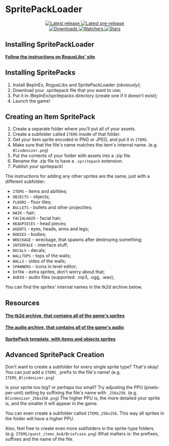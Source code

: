 # SpritePackLoader

<div align="center">
  <p>
    <a href="https://github.com/SugarBarrel/SpritePackLoader/releases/latest">
      <img src="https://img.shields.io/github/v/release/SugarBarrel/SpritePackLoader?label=Latest%20release&style=for-the-badge&logo=github" alt="Latest release"/>
    </a>
    <a href="https://github.com/SugarBarrel/SpritePackLoader/releases">
      <img src="https://img.shields.io/github/v/release/SugarBarrel/SpritePackLoader?include_prereleases&label=Latest%20pre-release&style=for-the-badge&logo=github" alt="Latest pre-release"/>
    </a>
    <br/>
    <a href="https://github.com/SugarBarrel/SpritePackLoader/releases">
      <img src="https://img.shields.io/github/downloads/SugarBarrel/SpritePackLoader/total?label=Downloads&style=for-the-badge" alt="Downloads"/>
    </a>
    <a href="https://github.com/SugarBarrel/SpritePackLoader/subscription">
      <img src="https://img.shields.io/github/watchers/SugarBarrel/SpritePackLoader?color=green&label=Watchers&style=for-the-badge" alt="Watchers"/>
    </a>
    <a href="https://github.com/SugarBarrel/SpritePackLoader/stargazers">
      <img src="https://img.shields.io/github/stars/SugarBarrel/SpritePackLoader?color=green&label=Stars&style=for-the-badge" alt="Stars"/>
    </a>
  </p>
</div>



## Installing SpritePackLoader

**[Follow the instructions on RogueLibs' site](https://sugarbarrel.github.io/RogueLibs/docs/user/installation)**.



## Installing SpritePacks

1. Install BepInEx, RogueLibs and SpritePackLoader *(obviously)*;
2. Download your .spritepack file that you want to use;
3. Put it in /BepInEx/spritepacks directory (create one if it doesn't exist);
4. Launch the game!



## Creating an Item SpritePack

1. Create a separate folder where you'll put all of your assets.
2. Create a subfolder called `ITEMS` inside of that folder.
3. Get your item sprite encoded in PNG or JPEG, and put it in `ITEMS`.
4. Make sure that the file's name matches the item's internal name. (e.g. `Blindenizer.png`)
5. Put the contents of your folder with assets into a .zip file.
6. Rename the .zip file to have a `.spritepack` extension.
7. Publish your spritepack!

The instructions for adding any other sprites are the same, just with a different subfolder:

- `ITEMS` - items and abilities;
- `OBJECTS` - objects;
- `FLOORS` - floor tiles;
- `BULLETS` - bullets and other projectiles;
- `HAIR` - hair;
- `FACIALHAIR` - facial hair;
- `HEADPIECES` - head pieces;
- `AGENTS` - eyes, heads, arms and legs;
- `BODIES` - bodies;
- `WRECKAGE` - wreckage, that spawns after destroying something;
- `INTERFACE` - interface stuff;
- `DECALS` - decals;
- `WALLTOPS` - tops of the walls;
- `WALLS` - sides of the walls;
- `SPAWNERS` - icons in level editor;
- `EXTRA` - extra sprites, don't worry about that;
- `AUDIO` - audio files (supported: .mp3, .ogg, .wav);

You can find the sprites' internal names in the tk2d archive below.



## Resources

#### **[The tk2d archive, that contains all of the game's sprites](https://cdn.discordapp.com/attachments/433748059172896769/934322414932869140/tk2d.zip)**

#### **[The audio archive, that contains all of the game's audio](https://drive.google.com/file/d/1YnipH77glQcfON7LRrHPKpN-pku5sWua/view?usp=sharing)**

#### **[SpritePack template, with items and objects sprites](https://github.com/SugarBarrel/SpritePackLoader/releases/download/v1.0.1/SpritePackTemplate.zip)**



## Advanced SpritePack Creation

Don't want to create a subfolder for every single sprite type? That's okay! You can just add a `ITEMS_` prefix to the file's name! (e.g. `ITEMS_Blindenizer.png`)

Is your sprite too big? or perhaps too small? Try adjusting the PPU (pixels-per-unit) setting by suffixing the file's name with `_256x256`. (e.g. `Blindenizer_256x256.png`) The higher PPU is, the more detailed your sprite is, and the smaller it will appear in the game.

You can even create a subfolder called `ITEMS_256x256`. This way all sprites in the folder will have a higher PPU.

Also, feel free to create even more subfolders in the sprite-type folders. (e.g. `ITEMS/quest_items_8x8/Briefcase.png`) What matters is: the prefixes, suffixes and the name of the file.
